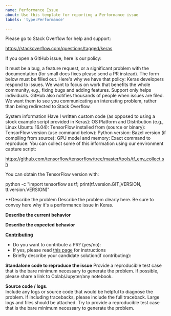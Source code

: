 ```yaml
---
name: Performance Issue
about: Use this template for reporting a Performance issue
labels: 'type:Performance'

---
```


Please go to Stack Overflow for help and support:

https://stackoverflow.com/questions/tagged/keras

If you open a GitHub issue, here is our policy:

It must be a bug, a feature request, or a significant problem with the documentation (for small docs fixes please send a PR instead).
The form below must be filled out.
Here's why we have that policy: Keras developers respond to issues. We want to focus on work that benefits the whole community, e.g., fixing bugs and adding features. Support only helps individuals. GitHub also notifies thousands of people when issues are filed. We want them to see you communicating an interesting problem, rather than being redirected to Stack Overflow.

System information
Have I written custom code (as opposed to using a stock example script provided in Keras):
OS Platform and Distribution (e.g., Linux Ubuntu 16.04):
TensorFlow installed from (source or binary):
TensorFlow version (use command below):
Python version:
Bazel version (if compiling from source):
GPU model and memory:
Exact command to reproduce:
You can collect some of this information using our environment capture script:

https://github.com/tensorflow/tensorflow/tree/master/tools/tf_env_collect.sh

You can obtain the TensorFlow version with:

python -c "import tensorflow as tf; print(tf.version.GIT_VERSION, tf.version.VERSION)"

**Describe the problem
Describe the problem clearly here. Be sure to convey here why it's a performance issue in Keras.

**Describe the current behavior**


**Describe the expected behavior**

**[Contributing](https://github.com/keras-team/keras/blob/master/CONTRIBUTING.md)**

- Do you want to contribute a PR? (yes/no):
- If yes, please read [this page](https://github.com/keras-team/keras/blob/master/CONTRIBUTING.md) for instructions
- Briefly describe your candidate solution(if contributing):

**Standalone code to reproduce the issue**
Provide a reproducible test case that is the bare minimum necessary to generate
the problem. If possible, please share a link to Colab/Jupyter/any notebook.


**Source code / logs**.  
Include any logs or source code that would be helpful to diagnose the problem. If including tracebacks, please include the full traceback. Large logs and files should be attached. Try to provide a reproducible test case that is the bare minimum necessary to generate the problem.
